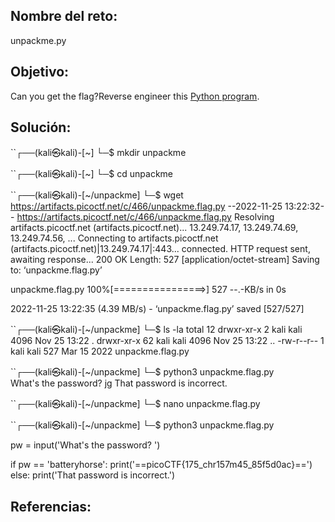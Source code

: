 ## Nombre del reto:
unpackme.py

## Objetivo:
Can you get the flag?Reverse engineer this [Python program](https://artifacts.picoctf.net/c/466/unpackme.flag.py).

## Solución:
``┌──(kali㉿kali)-[~]
└─$ mkdir unpackme
                                                                             
``┌──(kali㉿kali)-[~]
└─$ cd unpackme 
                                                                             
``┌──(kali㉿kali)-[~/unpackme]
└─$ wget https://artifacts.picoctf.net/c/466/unpackme.flag.py
--2022-11-25 13:22:32--  https://artifacts.picoctf.net/c/466/unpackme.flag.py
Resolving artifacts.picoctf.net (artifacts.picoctf.net)... 13.249.74.17, 13.249.74.69, 13.249.74.56, ...
Connecting to artifacts.picoctf.net (artifacts.picoctf.net)|13.249.74.17|:443... connected.
HTTP request sent, awaiting response... 200 OK
Length: 527 [application/octet-stream]
Saving to: ‘unpackme.flag.py’

unpackme.flag.py    100%[================>]     527  --.-KB/s    in 0s      

2022-11-25 13:22:35 (4.39 MB/s) - ‘unpackme.flag.py’ saved [527/527]

                                                                             
``┌──(kali㉿kali)-[~/unpackme]
└─$ ls -la
total 12
drwxr-xr-x  2 kali kali 4096 Nov 25 13:22 .
drwxr-xr-x 62 kali kali 4096 Nov 25 13:22 ..
-rw-r--r--  1 kali kali  527 Mar 15  2022 unpackme.flag.py
                                                                             
``┌──(kali㉿kali)-[~/unpackme]
└─$ python3 unpackme.flag.py                
What's the password? jg
That password is incorrect.
                                                                             
``┌──(kali㉿kali)-[~/unpackme]
└─$ nano unpackme.flag.py 
                                                                             
``┌──(kali㉿kali)-[~/unpackme]
└─$ python3 unpackme.flag.py

pw = input('What\'s the password? ')

if pw == 'batteryhorse':
  print('==picoCTF{175_chr157m45_85f5d0ac}==')
else:
  print('That password is incorrect.')

## Referencias: